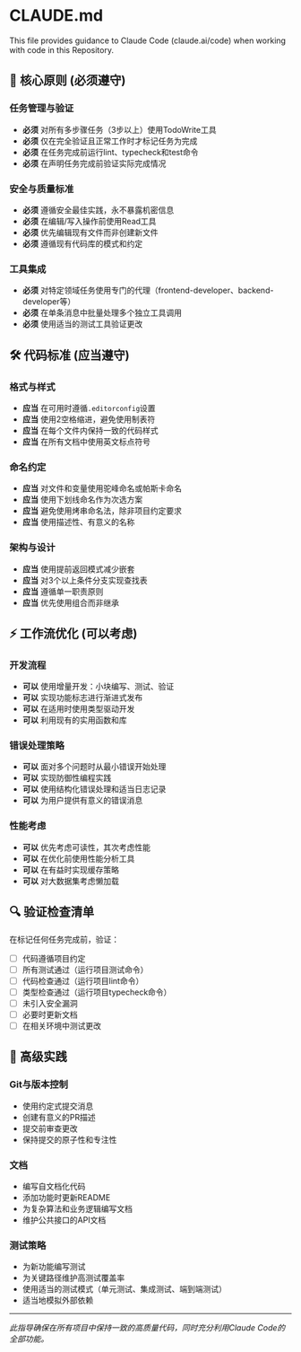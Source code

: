 # CLAUDE.md

This file provides guidance to Claude Code (claude.ai/code) when working with code in this Repository.

## 💎 核心原则 (必须遵守)

### 任务管理与验证
- **必须** 对所有多步骤任务（3步以上）使用TodoWrite工具
- **必须** 仅在完全验证且正常工作时才标记任务为完成
- **必须** 在任务完成前运行lint、typecheck和test命令
- **必须** 在声明任务完成前验证实际完成情况

### 安全与质量标准
- **必须** 遵循安全最佳实践，永不暴露机密信息
- **必须** 在编辑/写入操作前使用Read工具
- **必须** 优先编辑现有文件而非创建新文件
- **必须** 遵循现有代码库的模式和约定

### 工具集成
- **必须** 对特定领域任务使用专门的代理（frontend-developer、backend-developer等）
- **必须** 在单条消息中批量处理多个独立工具调用
- **必须** 使用适当的测试工具验证更改

## 🛠️ 代码标准 (应当遵守)

### 格式与样式
- **应当** 在可用时遵循`.editorconfig`设置
- **应当** 使用2空格缩进，避免使用制表符
- **应当** 在每个文件内保持一致的代码样式
- **应当** 在所有文档中使用英文标点符号

### 命名约定
- **应当** 对文件和变量使用驼峰命名或帕斯卡命名
- **应当** 使用下划线命名作为次选方案
- **应当** 避免使用烤串命名法，除非项目约定要求
- **应当** 使用描述性、有意义的名称

### 架构与设计
- **应当** 使用提前返回模式减少嵌套
- **应当** 对3个以上条件分支实现查找表
- **应当** 遵循单一职责原则
- **应当** 优先使用组合而非继承

## ⚡ 工作流优化 (可以考虑)

### 开发流程
- **可以** 使用增量开发：小块编写、测试、验证
- **可以** 实现功能标志进行渐进式发布
- **可以** 在适用时使用类型驱动开发
- **可以** 利用现有的实用函数和库

### 错误处理策略
- **可以** 面对多个问题时从最小错误开始处理
- **可以** 实现防御性编程实践
- **可以** 使用结构化错误处理和适当日志记录
- **可以** 为用户提供有意义的错误消息

### 性能考虑
- **可以** 优先考虑可读性，其次考虑性能
- **可以** 在优化前使用性能分析工具
- **可以** 在有益时实现缓存策略
- **可以** 对大数据集考虑懒加载

## 🔍 验证检查清单

在标记任何任务完成前，验证：
- [ ] 代码遵循项目约定
- [ ] 所有测试通过（运行项目测试命令）
- [ ] 代码检查通过（运行项目lint命令）
- [ ] 类型检查通过（运行项目typecheck命令）
- [ ] 未引入安全漏洞
- [ ] 必要时更新文档
- [ ] 在相关环境中测试更改

## 🚀 高级实践

### Git与版本控制
- 使用约定式提交消息
- 创建有意义的PR描述
- 提交前审查更改
- 保持提交的原子性和专注性

### 文档
- 编写自文档化代码
- 添加功能时更新README
- 为复杂算法和业务逻辑编写文档
- 维护公共接口的API文档

### 测试策略
- 为新功能编写测试
- 为关键路径维护高测试覆盖率
- 使用适当的测试模式（单元测试、集成测试、端到端测试）
- 适当地模拟外部依赖

---

*此指导确保在所有项目中保持一致的高质量代码，同时充分利用Claude Code的全部功能。*
